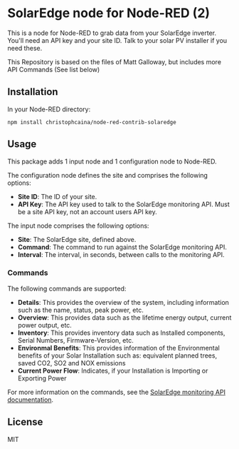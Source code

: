 # SolarEdge node for Node-RED (2)

This is a node for Node-RED to grab data from your SolarEdge inverter.  
You'll need an API key and your site ID. Talk to your solar PV installer if you need these.

This Repository is based on the files of Matt Galloway, but includes more API Commands (See list below)

## Installation

In your Node-RED directory:

```
npm install christophcaina/node-red-contrib-solaredge
```

## Usage

This package adds 1 input node and 1 configuration node to Node-RED.

The configuration node defines the site and comprises the following options:

  * **Site ID**: The ID of your site.
  * **API Key**: The API key used to talk to the SolarEdge monitoring API. Must be a site API key, not an account users API key.

The input node comprises the following options:

  * **Site**: The SolarEdge site, defined above.
  * **Command**: The command to run against the SolarEdge monitoring API.
  * **Interval**: The interval, in seconds, between calls to the monitoring API.

### Commands

The following commands are supported:

  * **Details**: This provides the overview of the system, including information such as the name, status, peak power, etc.
  * **Overview**: This provides data such as the lifetime energy output, current power output, etc.
  * **Inventory**: This provides inventory data such as Installed components, Serial Numbers, Firmware-Version, etc.
  * **Environmal Benefits**: This provides information of the Environmental benefits of your Solar Installation such as: equivalent planned trees, saved CO2, SO2 and NOX emissions
  * **Current Power Flow**: Indicates, if your Installation is Importing or Exporting Power

For more information on the commands, see the [SolarEdge monitoring API documentation](http://www.solaredge.com/sites/default/files/se_monitoring_api.pdf).

## License

MIT
